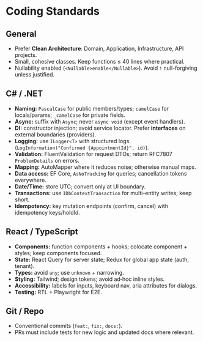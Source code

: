 # Coding Standards

## General
- Prefer **Clean Architecture**: Domain, Application, Infrastructure, API projects.
- Small, cohesive classes. Keep functions ≤ 40 lines where practical.
- Nullability enabled (`<Nullable>enable</Nullable>`). Avoid `!` null-forgiving unless justified.

## C# / .NET
- **Naming:** `PascalCase` for public members/types; `camelCase` for locals/params; `_camelCase` for private fields.
- **Async:** suffix with `Async`; never `async void` (except event handlers).
- **DI:** constructor injection; avoid service locator. Prefer **interfaces** on external boundaries (providers).
- **Logging:** use `ILogger<T>` with structured logs (`LogInformation("Confirmed {AppointmentId}", id)`).
- **Validation:** FluentValidation for request DTOs; return RFC7807 `ProblemDetails` on errors.
- **Mapping:** AutoMapper where it reduces noise; otherwise manual maps.
- **Data access:** EF Core, `AsNoTracking` for queries; cancellation tokens everywhere.
- **Date/Time:** store UTC; convert only at UI boundary.
- **Transactions:** use `IDbContextTransaction` for multi-entity writes; keep short.
- **Idempotency:** key mutation endpoints (confirm, cancel) with idempotency keys/holdId.

## React / TypeScript
- **Components:** function components + hooks; colocate component + styles; keep components focused.
- **State:** React Query for server state; Redux for global app state (auth, tenant).
- **Types:** avoid `any`; use `unknown` + narrowing.
- **Styling:** Tailwind; design tokens; avoid ad‑hoc inline styles.
- **Accessibility:** labels for inputs, keyboard nav, aria attributes for dialogs.
- **Testing:** RTL + Playwright for E2E.

## Git / Repo
- Conventional commits (`feat:`, `fix:`, `docs:`).
- PRs must include tests for new logic and updated docs where relevant.
